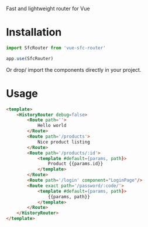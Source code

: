 Fast and lightweight router for Vue

# Installation
```js
import SfcRouter from 'vue-sfc-router'

app.use(SfcRouter)
```

Or drop/ import the components directly in your project.

# Usage
```html
<template>
    <HistoryRouter debug=false>
        <Route path=''>
            Hello world
        </Route>
        <Route path='/products'>
            Nice product listing
        </Route>
        <Route path='/products/:id'>
            <template #default={params, path}>
                Product {{params.id}}
            </template>
        </Route>
        <Route path='/login' component="LoginPage"/>
        <Route exact path='/password/:code/'>
            <template #default={params, path}>
                {{params, path}}
            </template>
        </Route>
    </HistoryRouter>
</template>
```